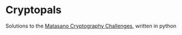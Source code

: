 Cryptopals
==========

Solutions to the [Matasano Cryptography Challenges](http://www.cryptopals.com), written in python

